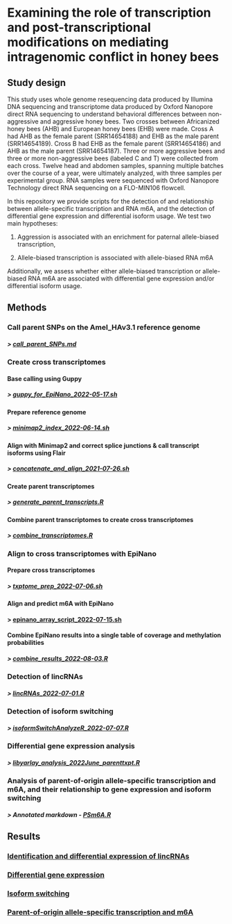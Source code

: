 # Examining the role of transcription and post-transcriptional modifications on mediating intragenomic conflict in honey bees

## Study design

This study uses whole genome resequencing data produced by Illumina DNA sequencing and transcriptome data produced by Oxford Nanopore direct RNA sequencing to understand behavioral differences between non-aggressive and aggressive honey bees. Two crosses between Africanized honey bees (AHB) and European honey bees (EHB) were made. Cross A had AHB as the female parent (SRR14654188) and EHB as the male parent (SRR14654189). Cross B had EHB as the female parent (SRR14654186) and AHB as the male parent (SRR14654187). Three or more aggressive bees and three or more non-aggressive bees (labeled C and T) were collected from each cross. Twelve head and abdomen samples, spanning multiple batches over the course of a year, were ultimately analyzed, with three samples per experimental group. RNA samples were sequenced with Oxford Nanopore Technology direct RNA sequencing on a FLO-MIN106 flowcell.

In this repository we provide scripts for the detection of and relationship between allele-specific transcription and RNA m6A, and the detection of differential gene expression and differential isoform usage. We test two main hypotheses:

1. Aggression is associated with an enrichment for paternal allele-biased transcription,

2. Allele-biased transcription is associated with allele-biased RNA m6A

Additionally, we assess whether either allele-biased transcription or allele-biased RNA m6A are associated with differential gene expression and/or differential isoform usage.

## Methods

### Call parent SNPs on the Amel_HAv3.1 reference genome
##### > [call_parent_SNPs.md](src/call_parent_SNPs.md)

### Create cross transcriptomes
#### Base calling using Guppy
##### > [guppy_for_EpiNano_2022-05-17.sh](src/guppy_for_EpiNano_2022-05-17.sh)
#### Prepare reference genome
##### > [minimap2_index_2022-06-14.sh](src/minimap2_index_2022-06-14.sh)
#### Align with Minimap2 and correct splice junctions & call transcript isoforms using Flair
##### > [concatenate_and_align_2021-07-26.sh](src/concatenate_and_align_2021-07-26.sh)
#### Create parent transcriptomes
##### > [generate_parent_transcripts.R](src/generate_parent_transcripts.R)
#### Combine parent transcriptomes to create cross transcriptomes
##### > [combine_transcriptomes.R](src/combine_transcriptomes.R)

### Align to cross transcriptomes with EpiNano
#### Prepare cross transcriptomes
##### > [txptome_prep_2022-07-06.sh](src/txptome_prep_2022-07-06.sh)
#### Align and predict m6A with EpiNano
#### > [epinano_array_script_2022-07-15.sh](src/epinano_array_script_2022-07-15.sh)
#### Combine EpiNano results into a single table of coverage and methylation probabilities
##### > [combine_results_2022-08-03.R](src/combine_results_2022-08-03.R)

### Detection of lincRNAs
##### > [lincRNAs_2022-07-01.R](src/lincRNAs_2022-07-01.R)

### Detection of isoform switching
##### > [isoformSwitchAnalyzeR_2022-07-07.R](src/isoformSwitchAnalyzeR_2022-07-07.R)

### Differential gene expression analysis
##### > [libyarlay_analysis_2022June_parenttxpt.R](src/libyarlay_analysis_2022June_parenttxpt.R)

### Analysis of parent-of-origin allele-specific transcription and m6A, and their relationship to gene expression and isoform switching
##### > Annotated markdown - [PSm6A.R](src/PSm6A.R)

## Results

### [Identification and differential expression of lincRNAs](https://sbresnahan.github.io/allele-specific-transcription-and-m6A/reports/report_lincRNAs.html)

### [Differential gene expression](https://sbresnahan.github.io/allele-specific-transcription-and-m6A/reports/report_Oxford_RNAseq_QC_DGE.html)

### [Isoform switching](https://sbresnahan.github.io/allele-specific-transcription-and-m6A/reports/report_isoform_switch.html)

### [Parent-of-origin allele-specific transcription and m6A](https://sbresnahan.github.io/allele-specific-transcription-and-m6A/reports/report_PSm6A.html)
